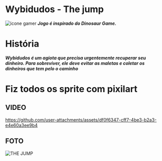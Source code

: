 # Wybidudos - The jump 
![icone gamer](https://github.com/luizfrz/Wybidudos---The-jump-/assets/126346291/9c44ded0-7a9e-41fd-8014-6a2ca56a1e68)
***Jogo é inspirado do Dinosaur Game.***
#  História 
***Wybidudos é um agiota que precisa urgentemente recuperar seu dinheiro. Para sobreviver, ele deve evitar as maletas e coletar os dinheiros que tem pelo o caminho***
# Fiz todos os sprite com pixilart 


## VIDEO

https://github.com/user-attachments/assets/df0f6347-cff7-4be3-b2a3-e4e60a3ee9b4

## FOTO
![THE JUMP](https://github.com/user-attachments/assets/d464f170-879f-427b-802e-002d1c943745)

